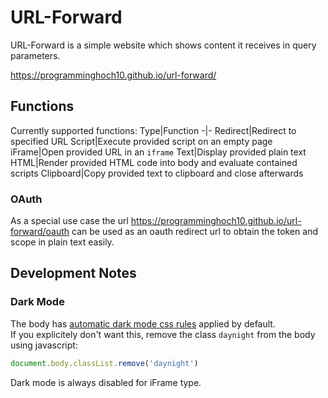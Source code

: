 # URL-Forward

URL-Forward is a simple website which shows content it receives in query parameters.

https://programminghoch10.github.io/url-forward/

## Functions

Currently supported functions:
Type|Function
-|-
Redirect|Redirect to specified URL
Script|Execute provided script on an empty page
iFrame|Open provided URL in an `iframe`
Text|Display provided plain text
HTML|Render provided HTML code into body and evaluate contained scripts
Clipboard|Copy provided text to clipboard and close afterwards

### OAuth

As a special use case the url
https://programminghoch10.github.io/url-forward/oauth
can be used as an oauth redirect url
to obtain the token and scope in plain text easily.

## Development Notes

### Dark Mode
The body has
[automatic dark mode css rules](index.html#L10-L15)
applied by default. \
If you explicitely don't want this,
remove the class `daynight` from the body
using javascript:
```js
document.body.classList.remove('daynight')
```
Dark mode is always disabled for iFrame type.

